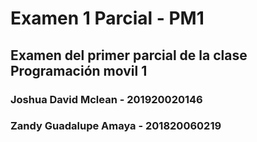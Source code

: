 # Examen 1 Parcial - PM1
## Examen del primer parcial de la clase Programación movil 1

### Joshua David Mclean - 201920020146 
### Zandy Guadalupe Amaya - 201820060219
